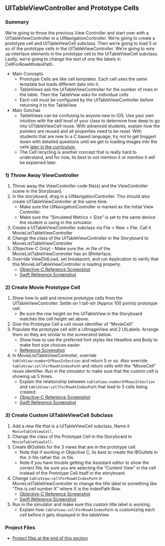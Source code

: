## UITableViewController and Prototype Cells

### Summary
We’re going to throw the previous View Controller and start over with a UITableViewController in a UINavigationController. We’re going to create a prototype cell and UITableViewCell subclass. Then we’re going to load 5 or so of the prototype cells in the UITableViewController. We’re going to wire up interface elements in the prototype cell to the UITableViewCell subclass. Lastly, we’re going to change the text of one the labels in CellForRowAtIndexPath.
* Main Concepts
	* Prototype Cells are like cell templates. Each cell uses the same template but loads different data into it.
	* TableViews ask the UITableViewController for the number of rows in the table. Then the TableView asks for individual cells
	* Each cell must be configured by the UITableViewController before returning it to the TableView
* Main Gotchas 
	* TableViews can be confusing to anyone new to iOS. Use your own intuition with the skill level of your class to determine how deep to go into UITableViewCell reuse. With advanced students, explain how the pointers are reused and all properties need to be reset. With students that are new to a C based language, try not to get bogged down with detailed questions until we get to loading images into the cells [later in the curriculum.](/TextForGuide/Downloading-Poster-Art.md)
	* The Cell recycling is another concept that is really hard to understand, and for now, its best to not mention it or mention it will be explained later.  

### 1) Throw Away ViewController
1. Throw away the ViewController code file(s) and the ViewController scene in the Storyboard.
1. In the storyboard, drag in a UINavigationController. This should also create UITableViewController at the same time.
	* Make sure the UINavigationController is marked as the Initial View Controller.
	* Make sure the “Simulated Metrics > Size” is set to the same device the student is using in the simulator.
1. Create a UITableViewController subclass via File > New > File. Call it MovieListTableViewController
1. Change the class of the UITableViewController in the Storyboard to MovieListTableViewController
1. (Objective-C Only) - Make sure the .m file of the MovieListTableViewController has an @Interface.
1. Override ViewDidLoad, set breakpoint, and run Application to verify that this MovieListTableViewController is loading properly.
	* [Objective-C Reference Screenshot](/ImagesForGuide/tableView01_objc.png)
	* [Swift Reference Screenshot](/ImagesForGuide/tableView01_swift.png)

### 2) Create Movie Prototype Cell
1. Show how to add and remove prototype cells from the UITableViewController. Settle on 1 tall-ish (Approx 100 points) prototype cell.
	* Be sure the row height on the UITableView in the Storyboard matches the cell height set above.
1. Give the Prototype Cell a cell reuse identifier of “MovieCell”
1. Populate the prototype cell with a UIImageView and 2 UILabels. Arrange them so they are similar to the screenshot below.
	* Show how to use the preferred font styles like Headline and Body to make font size choices easier.
	* [Reference Screenshot](/ImagesForGuide/tableView02.png)
1. In MovieListTableViewController, override ```tableView:numberOfRowsInSection``` and return 5 or so. Also override ```tableView:cellForRowAtIndexPath``` and return cells with the “MovieCell” reuse identifier. Run in the simulator to make sure that the custom cell is showing up 5 times.
	* Explain the relationship between ```tableView:numberOfRowsInSection``` and ```tableView:cellForRowAtIndexPath``` that lead to 5 cells being created.
	* [Objective-C Reference Screenshot](/ImagesForGuide/tableView03_objc.png)
	* [Swift Reference Screenshot](/ImagesForGuide/tableView03_swift.png)

### 3) Create Custom UITableViewCell Subclass
1. Add a new file that is a UITableViewCell subclass, Name it ```MovieTableViewCell```.
1. Change the class of the Prototype Cell in the Storyboard to ```MovieTableViewCell```.
1. Create IBOutlets for the 3 views that are in the prototype cell.
	* Note that if working in Objective C, its best to create the IBOutlets in the .h file rather the .m file.
	* Note if you have trouble getting the Assistant editor to show the correct file, be sure you are selecting the “Content View” in the cell instead of the Prototype Cell itself in the storyboard.
1. Change ```tableView:cellForRowAtIndexPath``` in MovieListTableViewController to change the title label to something like “This is cell number X” where X is the IndexPath Row.
	* [Objective-C Reference Screenshot](/ImagesForGuide/tableView04_objc.png)
	* [Swift Reference Screenshot](/ImagesForGuide/tableView04_swift.png)
1. Run in the simulator and make sure this custom title label is working.
	* Explain how ```tableView:cellForRowAtIndexPath``` is customizing each cell before it gets displayed in the tableView

### Project Files
* [Project files at the end of this section](/releases/tag/v0.3-TableCellsDone)